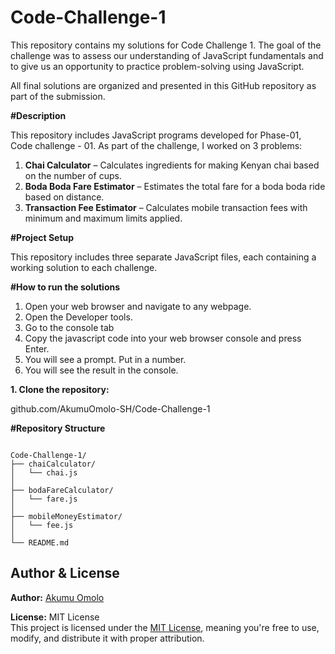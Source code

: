 # Code-Challenge-1

This repository contains my solutions for Code Challenge 1.
The goal of the challenge was to assess our understanding of JavaScript fundamentals and to give us an opportunity to practice problem-solving using JavaScript.

All final solutions are organized and presented in this GitHub repository as part of the submission.

**#Description** 

This repository includes JavaScript programs developed for Phase-01, Code challenge - 01. As part of the challenge, I worked on 3 problems:

1. **Chai Calculator** – Calculates ingredients for making Kenyan chai based on the number of cups.
2. **Boda Boda Fare Estimator** – Estimates the total fare for a boda boda ride based on distance.
3. **Transaction Fee Estimator** – Calculates mobile transaction fees with minimum and maximum limits applied.

**#Project Setup**

This repository includes three separate JavaScript files, each containing a working solution to each challenge. 

**#How to run the solutions**

1. Open your web browser and navigate to any webpage.
2. Open the Developer tools.
3. Go to the console tab
4. Copy the javascript code into your web browser console and press Enter.
5. You will see a prompt. Put in a number.
6. You will see the result in the console.

   
**1. Clone the repository:**

github.com/AkumuOmolo-SH/Code-Challenge-1

**#Repository Structure**

```

Code-Challenge-1/
├── chaiCalculator/
│   └── chai.js             
│
├── bodaFareCalculator/
│   └── fare.js             
│
├── mobileMoneyEstimator/
│   └── fee.js              
│
└── README.md               
```

##  Author &  License

**Author:** [Akumu Omolo](https://github.com/AkumuOmolo-SH)

**License:** MIT License  
This project is licensed under the [MIT License](LICENSE), meaning you're free to use, modify, and distribute it with proper attribution.

